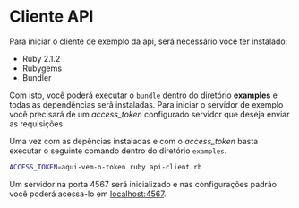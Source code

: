 # Cliente API

Para iniciar o cliente de exemplo da api, será necessário você ter instalado:

- Ruby 2.1.2
- Rubygems
- Bundler

Com isto, você poderá executar o `bundle` dentro do diretório **examples** e
todas as dependências serã instaladas.  Para iniciar o servidor de exemplo você
precisará de um *access_token* configurado servidor que deseja enviar as
requisições.

Uma vez com as depências instaladas e com o *access_token* basta executar o
seguinte comando dentro do diretório `examples`.

```bash
ACCESS_TOKEN=aqui-vem-o-token ruby api-client.rb
```

Um servidor na porta 4567 será inicializado e nas configurações padrão você
poderá acessa-lo em [localhost:4567](http://locahost:4567).

